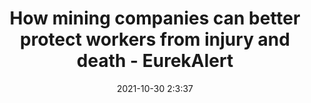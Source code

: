---
"title": "How mining companies can better protect workers from injury and death - EurekAlert"
"date": "2021-10-30 2:3:37"
"feed_name": "GOOGLENEWSMINING"
"feed_website": "https://news.google.com/search?q=mining%2Bincident&hl=en-US&gl=US&ceid=US:en"
"feed_rss": "https://news.google.com/rss/search?q=mining%2Bincident&hl=en-US&gl=US&ceid=US:en"
"link": "https://www.eurekalert.org/news-releases/933178"
"source": "{'href': 'https://www.eurekalert.org', 'title': 'EurekAlert'}"
"file": "_posts/2021-1-1-4f9811d83f3e51f2ad2ffc5ee9b4c9969ef43ca1.md"
"accident": "0"
"drilling": "1"
"dead": "0"
"injured": "0"
"arrested": "0"
"place": "unknown place"
"where": "unknown site"
"causes": "unknown"
"place_uri": "unknown place"
---